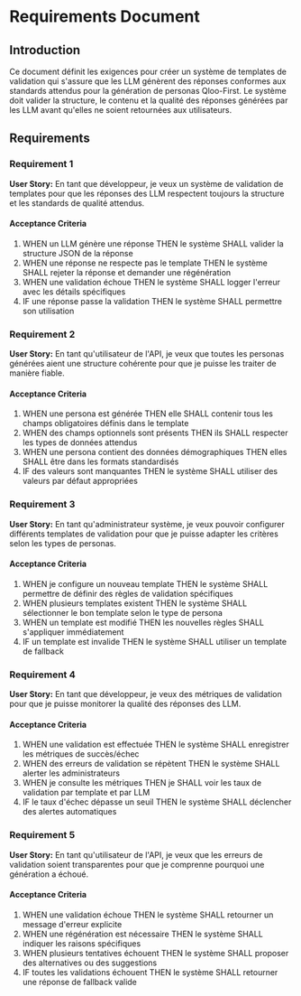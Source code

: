 # Requirements Document

## Introduction

Ce document définit les exigences pour créer un système de templates de validation qui s'assure que les LLM génèrent des réponses conformes aux standards attendus pour la génération de personas Qloo-First. Le système doit valider la structure, le contenu et la qualité des réponses générées par les LLM avant qu'elles ne soient retournées aux utilisateurs.

## Requirements

### Requirement 1

**User Story:** En tant que développeur, je veux un système de validation de templates pour que les réponses des LLM respectent toujours la structure et les standards de qualité attendus.

#### Acceptance Criteria

1. WHEN un LLM génère une réponse THEN le système SHALL valider la structure JSON de la réponse
2. WHEN une réponse ne respecte pas le template THEN le système SHALL rejeter la réponse et demander une régénération
3. WHEN une validation échoue THEN le système SHALL logger l'erreur avec les détails spécifiques
4. IF une réponse passe la validation THEN le système SHALL permettre son utilisation

### Requirement 2

**User Story:** En tant qu'utilisateur de l'API, je veux que toutes les personas générées aient une structure cohérente pour que je puisse les traiter de manière fiable.

#### Acceptance Criteria

1. WHEN une persona est générée THEN elle SHALL contenir tous les champs obligatoires définis dans le template
2. WHEN des champs optionnels sont présents THEN ils SHALL respecter les types de données attendus
3. WHEN une persona contient des données démographiques THEN elles SHALL être dans les formats standardisés
4. IF des valeurs sont manquantes THEN le système SHALL utiliser des valeurs par défaut appropriées

### Requirement 3

**User Story:** En tant qu'administrateur système, je veux pouvoir configurer différents templates de validation pour que je puisse adapter les critères selon les types de personas.

#### Acceptance Criteria

1. WHEN je configure un nouveau template THEN le système SHALL permettre de définir des règles de validation spécifiques
2. WHEN plusieurs templates existent THEN le système SHALL sélectionner le bon template selon le type de persona
3. WHEN un template est modifié THEN les nouvelles règles SHALL s'appliquer immédiatement
4. IF un template est invalide THEN le système SHALL utiliser un template de fallback

### Requirement 4

**User Story:** En tant que développeur, je veux des métriques de validation pour que je puisse monitorer la qualité des réponses des LLM.

#### Acceptance Criteria

1. WHEN une validation est effectuée THEN le système SHALL enregistrer les métriques de succès/échec
2. WHEN des erreurs de validation se répètent THEN le système SHALL alerter les administrateurs
3. WHEN je consulte les métriques THEN je SHALL voir les taux de validation par template et par LLM
4. IF le taux d'échec dépasse un seuil THEN le système SHALL déclencher des alertes automatiques

### Requirement 5

**User Story:** En tant qu'utilisateur de l'API, je veux que les erreurs de validation soient transparentes pour que je comprenne pourquoi une génération a échoué.

#### Acceptance Criteria

1. WHEN une validation échoue THEN le système SHALL retourner un message d'erreur explicite
2. WHEN une régénération est nécessaire THEN le système SHALL indiquer les raisons spécifiques
3. WHEN plusieurs tentatives échouent THEN le système SHALL proposer des alternatives ou des suggestions
4. IF toutes les validations échouent THEN le système SHALL retourner une réponse de fallback valide